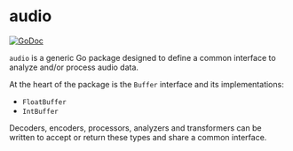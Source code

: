 # audio

[![GoDoc](http://godoc.org/github.com/go-audio/audio?status.svg)](http://godoc.org/github.com/go-audio/audio)

`audio` is a generic Go package designed to define a common
interface to analyze and/or process audio data.

At the heart of the package is the `Buffer` interface and its implementations:

* `FloatBuffer`
* `IntBuffer`

Decoders, encoders, processors, analyzers and transformers can be written to
accept or return these types and share a common interface.